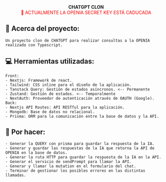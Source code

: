 <div align="center">
<strong>CHATGPT CLON</strong>
<br />
<span style="color: red;">🚩 ACTUALMENTE LA OPENIA SECRET KEY ESTÁ CADUCADA</span>
</div>

## 💼 Acerca del proyecto:

    Un proyecto clon de CHATGPT para realizar consultas a la OPENIA realizado con Typescript.

## 💻 Herramientas utilizadas:

    Front:
    - Nextjs: Framework de react.
    - Tailwind: CSS inline para el diseño de la aplicación.
    - Tanstack Query: Gestión de estados asíncronos. <-- Permanente
    - Zustand: Gestión de estados. <-- Temporalmente
    - NextAuth: Proveedor de autenticación através de OAUTH (Google).
    Back:
    - Nextjs API Routes: API RESTful para la aplicación.
    - Mongodb: Base de datos no relacional.
    - Prisma: ORM para la comunicación entre la base de datos y la API.

## 👀 Por hacer:

    - Generar la QUERY con prisma para guardar la respuesta de la IA.
    - Generar y guardar las respuestas de la IA que retorna la API de OPENIA en la base de datos.
    - Generar la ruta HTTP para guardar la respuesta de la IA en la API.
    - Generar el servicio de sendPrompt para llamar la API.
    - Generar y llamar la mutation en el formulario del chat.
    - Terminar de gestionar los posibles errores en las distintas llamadas.
